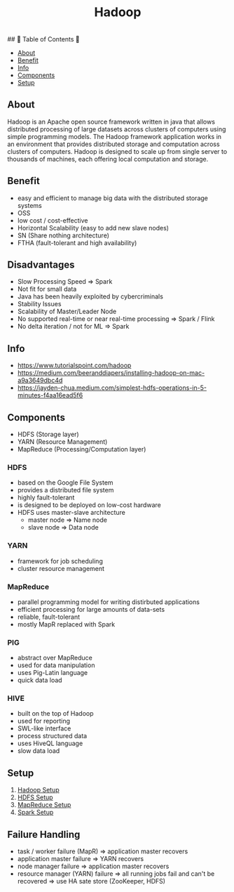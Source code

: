 <h1 align="center">Hadoop</h1> <br>
## 🚀 Table of Contents 🚀

- [About](#about)
- [Benefit](#benefits)
- [Info](#info)
- [Components](#components)
- [Setup](#setup)

## About
Hadoop is an Apache open source framework written in java that allows distributed processing 
of large datasets across clusters of computers using simple programming models. 
The Hadoop framework application works in an environment that provides distributed storage and computation across clusters of computers. 
Hadoop is designed to scale up from single server to thousands of machines, 
each offering local computation and storage.

## Benefit
- easy and efficient to manage big data with the distributed storage systems
- OSS
- low cost / cost-effective
- Horizontal Scalability (easy to add new slave nodes) 
- SN (Share nothing architecture)
- FTHA (fault-tolerant and high availability)

## Disadvantages
- Slow Processing Speed => Spark
- Not fit for small data
- Java has been heavily exploited by cybercriminals
- Stability Issues
- Scalability of Master/Leader Node
- No supported real-time or near real-time processing => Spark / Flink
- No delta iteration / not for ML => Spark

## Info
- https://www.tutorialspoint.com/hadoop
- https://medium.com/beeranddiapers/installing-hadoop-on-mac-a9a3649dbc4d
- https://jayden-chua.medium.com/simplest-hdfs-operations-in-5-minutes-f4aa16ead5f6

## Components
- HDFS (Storage layer)
- YARN (Resource Management)
- MapReduce (Processing/Computation layer)

### HDFS
- based on the Google File System
- provides a distributed file system
- highly fault-tolerant
- is designed to be deployed on low-cost hardware
- HDFS uses master-slave architecture
    - master node => Name node
    - slave node => Data node

### YARN
- framework for job scheduling
- cluster resource management

### MapReduce
- parallel programming model for writing distirbuted applications
- efficient processing for large amounts of data-sets
- reliable, fault-tolerant
- mostly MapR replaced with Spark

### PIG
- abstract over MapReduce
- used for data manipulation
- uses Pig-Latin language
- quick data load

### HIVE
- built on the top of Hadoop
- used for reporting
- SWL-like interface
- process structured data
- uses HiveQL language
- slow data load

## Setup
1. [Hadoop Setup](https://github.com/yuyatinnefeld/hadoop/tree/master/Setup)
2. [HDFS Setup](https://github.com/yuyatinnefeld/hadoop/tree/master/HDFS)
3. [MapReduce Setup](https://github.com/yuyatinnefeld/hadoop/tree/master/MapReduce)
4. [Spark Setup](https://github.com/yuyatinnefeld/hadoop/tree/master/spark)

## Failure Handling
- task / worker failure (MapR) => application master recovers
- application master failure => YARN recovers
- node manager failure => application master recovers
- resource manager (YARN) failure => all running jobs fail and can't be recovered => use HA sate store (ZooKeeper, HDFS)

